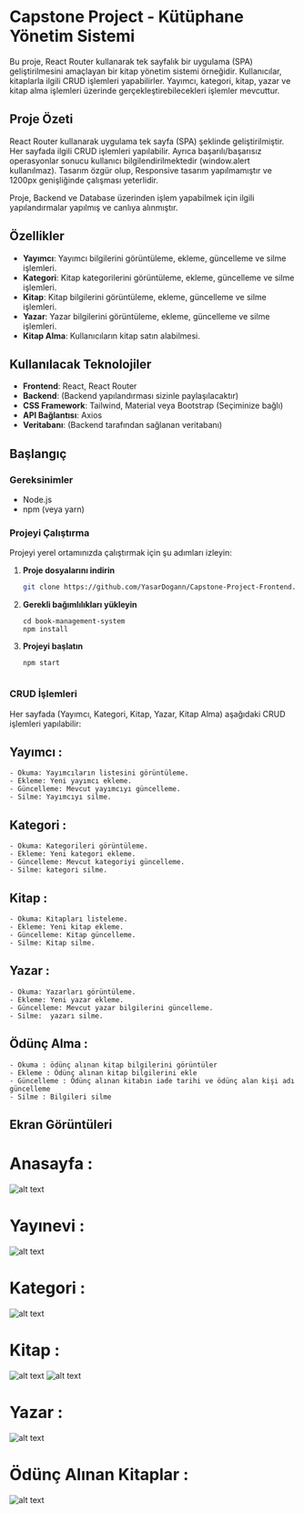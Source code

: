 # Capstone Project - Kütüphane Yönetim Sistemi

Bu proje, React Router kullanarak tek sayfalık bir uygulama (SPA) geliştirilmesini amaçlayan bir kitap yönetim sistemi örneğidir. Kullanıcılar, kitaplarla ilgili CRUD işlemleri yapabilirler. Yayımcı, kategori, kitap, yazar ve kitap alma işlemleri üzerinde gerçekleştirebilecekleri işlemler mevcuttur.

## Proje Özeti

React Router kullanarak uygulama tek sayfa (SPA) şeklinde geliştirilmiştir. Her sayfada ilgili CRUD işlemleri yapılabilir. Ayrıca başarılı/başarısız operasyonlar sonucu kullanıcı bilgilendirilmektedir (window.alert kullanılmaz). Tasarım özgür olup, Responsive tasarım yapılmamıştır ve 1200px genişliğinde çalışması yeterlidir.

Proje, Backend ve Database üzerinden işlem yapabilmek için ilgili yapılandırmalar yapılmış ve canlıya alınmıştır. 

## Özellikler

- **Yayımcı**: Yayımcı bilgilerini görüntüleme, ekleme, güncelleme ve silme işlemleri.
- **Kategori**: Kitap kategorilerini görüntüleme, ekleme, güncelleme ve silme işlemleri.
- **Kitap**: Kitap bilgilerini görüntüleme, ekleme, güncelleme ve silme işlemleri.
- **Yazar**: Yazar bilgilerini görüntüleme, ekleme, güncelleme ve silme işlemleri.
- **Kitap Alma**: Kullanıcıların kitap satın alabilmesi.

## Kullanılacak Teknolojiler

- **Frontend**: React, React Router
- **Backend**: (Backend yapılandırması sizinle paylaşılacaktır)
- **CSS Framework**: Tailwind, Material veya Bootstrap (Seçiminize bağlı)
- **API Bağlantısı**: Axios
- **Veritabanı**: (Backend tarafından sağlanan veritabanı)

## Başlangıç

### Gereksinimler

- Node.js
- npm (veya yarn)

### Projeyi Çalıştırma

Projeyi yerel ortamınızda çalıştırmak için şu adımları izleyin:

1. **Proje dosyalarını indirin**
   ```bash
   git clone https://github.com/YasarDogann/Capstone-Project-Frontend.git

2. **Gerekli bağımlılıkları yükleyin**
    ```
    cd book-management-system
    npm install
    ```

3. **Projeyi başlatın**
     ```
     npm start


### CRUD İşlemleri
Her sayfada (Yayımcı, Kategori, Kitap, Yazar, Kitap Alma) aşağıdaki CRUD işlemleri yapılabilir:

## Yayımcı :
    - Okuma: Yayımcıların listesini görüntüleme.
    - Ekleme: Yeni yayımcı ekleme.
    - Güncelleme: Mevcut yayımcıyı güncelleme.
    - Silme: Yayımcıyı silme.

## Kategori :
    - Okuma: Kategorileri görüntüleme.
    - Ekleme: Yeni kategori ekleme.
    - Güncelleme: Mevcut kategoriyi güncelleme.
    - Silme: kategori silme.

## Kitap :
    - Okuma: Kitapları listeleme.
    - Ekleme: Yeni kitap ekleme.
    - Güncelleme: Kitap güncelleme.
    - Silme: Kitap silme.

## Yazar :
    - Okuma: Yazarları görüntüleme.
    - Ekleme: Yeni yazar ekleme.
    - Güncelleme: Mevcut yazar bilgilerini güncelleme.
    - Silme:  yazarı silme.

## Ödünç Alma : 
    - Okuma : ödünç alınan kitap bilgilerini görüntüler
    - Ekleme : Ödünç alınan kitap bilgilerini ekle
    - Güncelleme : Ödünç alınan kitabın iade tarihi ve ödünç alan kişi adı güncelleme
    - Silme : Bilgileri silme

## Ekran Görüntüleri
 # Anasayfa :
 ![alt text](Anasayfa.png)

 # Yayınevi : 
 ![alt text](yayınevi.png)

 # Kategori : 
 ![alt text](Kategori.png)

 # Kitap : 
 ![alt text](Kitap.png)
 ![alt text](kitapekle.png)

 # Yazar :
 ![alt text](Yazar.png)

 # Ödünç Alınan Kitaplar :
 ![alt text](Ödünç.png)